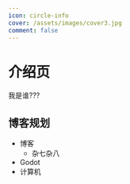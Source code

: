 ```yaml
---
icon: circle-info
cover: /assets/images/cover3.jpg
comment: false
---
```


# 介绍页

我是谁???

## 博客规划

- 博客
    - 杂七杂八
- Godot
- 计算机

